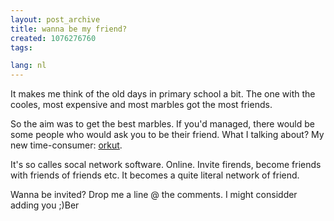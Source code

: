 ```yaml
---
layout: post_archive
title: wanna be my friend?
created: 1076276760
tags:

lang: nl
---
```

It makes me think of the old days in primary school a bit. The one with the cooles, most expensive and most marbles got the most friends.

So the aim was to get the best marbles. If you'd managed, there would be some people who would ask you to be their friend. What I talking about? My new time-consumer: [orkut](http://www.orkut.com).

It's so calles socal network software. Online. Invite firends, become friends with friends of friends etc. It becomes a quite literal network of friend.

Wanna be invited? Drop me a line @ the comments. I might considder adding you ;)Ber
